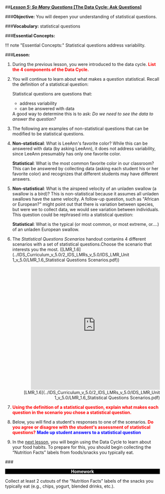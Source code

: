 ##***<u>Lesson 5: So Many Questions* [The Data Cycle: Ask Questions]</u>**

###**Objective:**
You will deepen your understanding of statistical questions.

###**Vocabulary:**
statistical questions

###**Essential Concepts:**

!!! note "Essential Concepts:"
    Statistical questions address variability.

###**Lesson:**
1. During the previous lesson, you were introduced to the data cycle. <strong style="color: red;">List the 4 components of the Data Cycle.</strong>

2. You will continue to learn about what makes a question statistical. Recall the definition of a statistical question: 

    Statistical questions are questions that:<ul><li>address
    variability</li> <li>can be answered with data</li></ul> A good way to determine this is to ask: *Do we need to
    see the data to answer the question?*

3. The following are examples of non-statistical questions that can be modified to be statistical questions.

4. **Non-statistical**:  What is LeeAnn's favorite color?  While this can be answered with data (by asking LeeAnn), it does not address variability, since LeeAnn presumably has only one favorite color.

    **Statistical**: What is the most common favorite color in our classroom?  This can be answered by collecting data (asking each student his or her favorite color) and recognizes that different students may have different answers.

5. **Non-statistical**: What is the airspeed velocity of an unladen swallow (a swallow is a bird)?  This is non-statistical because it assumes all unladen swallows have the same velocity. A follow-up question, such as "African or European?" might point out that there is variation between species, but were we to collect data, we would see variation between individuals.  This question could be rephrased into a statistical question:

    **Statistical**: What is the typical (or most common, or most extreme, or....) of an unladen European swallow.


6. The *Statistical Questions Scenarios* handout contanins 4 different scenarios with a set of statistical questions.Choose the scenario that interests you the most. ([LMR_1.6](../IDS_Curriculum_v_5.0/2_IDS_LMRs_v_5.0/IDS_LMR_Unit 1_v_5.0/LMR_1.6_Statistical Questions Scenarios.pdf))
<div align="right"><iframe src="https://docs.google.com/viewerng/viewer?url=https://curriculum.idsucla.org/IDS_Curriculum_v_5.0_preview/2_IDS_LMRs_v_5.0/IDS_LMR_Unit 1_v_5.0/LMR_1.6_Statistical Questions Scenarios.pdf&embedded=true" style=" width:420px;height:400px;" frameborder="0"></iframe><br>[LMR_1.6](../IDS_Curriculum_v_5.0/2_IDS_LMRs_v_5.0/IDS_LMR_Unit 1_v_5.0/LMR_1.6_Statistical Questions Scenarios.pdf)</div>

7. <strong style="color: red;">Using the definition of a statistical question, explain what makes
each question in the scenario you chose a statistical question.</strong>

8. Below, you will find a student's responses to one of the scenarios. <strong style="color: red;">Do you agree or disagree with the student's assessment of statistical questions?</strong>
<strong style="color: blue;">Made up student answers to a statistical question</strong>

9. In the [next lesson](lesson6.md), you will begin using the Data Cycle to learn about your
food habits. To prepare for this, you should begin collecting the “Nutrition Facts” labels from
foods/snacks you typically eat.


###<p style="background: black; color: white; text-align: center;">**Homework**</p>
Collect at least 2 cutouts of the “Nutrition Facts” labels of the snacks you typically eat (e.g.,
chips, yogurt, blended drinks, etc.).